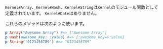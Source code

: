 `Kernel#Array`、`Kernel#Hash`、`Kernel#String`は`Kernel`のモジュール関数として定義されています。
`Kernel#Date`はありません。

これらのメソッドは次のように使います。

```ruby
p Array("Awesome Array") #=> ["Awesome Array"]
p Hash(awesome_key: :value) #=> {:awesome_key=>:value}
p String('0123456789') #=> "0123456789"
```
